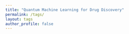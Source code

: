 ```yaml
---
title: "Quantum Machine Learning for Drug Discovery"
permalink: /tags/
layout: tags
author_profile: false
---
```

